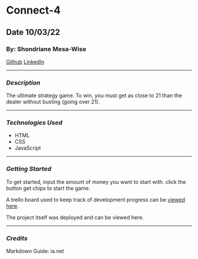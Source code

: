 # Connect-4
## Date 10/03/22
### By: Shondriane Mesa-Wise

[Github](https://github.com/shondriane)
[LinkedIn](https://www.linkedin.com/in/shondriane-mesa-wise-824038142/)

***

### ***Description***
The ultimate strategy game. To win, you must get as close to 21  than the dealer without busting (going over 21).
***

### ***Technologies Used***

* HTML
* CSS
* JavaScript

***

### ***Getting Started***
To get started, input the amount of money you want to start with.
click the button get chips to start the game.   

A trello board used to keep track of development progress can be [viewed here](https://trello.com/b/oymK9xYN/connect-four).

The project itself was deployed and can be viewed here.

***

### ***Credits***


Markdown Guide: ia.net

